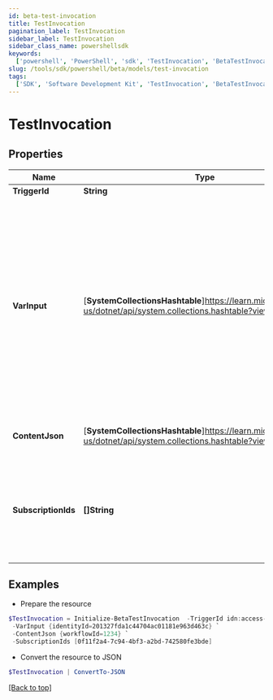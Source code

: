 ```yaml
---
id: beta-test-invocation
title: TestInvocation
pagination_label: TestInvocation
sidebar_label: TestInvocation
sidebar_class_name: powershellsdk
keywords:
  ['powershell', 'PowerShell', 'sdk', 'TestInvocation', 'BetaTestInvocation']
slug: /tools/sdk/powershell/beta/models/test-invocation
tags:
  ['SDK', 'Software Development Kit', 'TestInvocation', 'BetaTestInvocation']
---
```


# TestInvocation

## Properties

| Name | Type | Description | Notes |
| --- | --- | --- | --- |
| **TriggerId** | **String** | Trigger ID | [required] |
| **VarInput** | [**SystemCollectionsHashtable**]https://learn.microsoft.com/en-us/dotnet/api/system.collections.hashtable?view=net-9.0 | Mock input to use for test invocation. This must adhere to the input schema defined in the trigger being invoked. If this property is omitted, then the default trigger sample payload will be sent. | [optional] |
| **ContentJson** | [**SystemCollectionsHashtable**]https://learn.microsoft.com/en-us/dotnet/api/system.collections.hashtable?view=net-9.0 | JSON map of invocation metadata. | [required] |
| **SubscriptionIds** | **[]String** | Only send the test event to the subscription IDs listed. If omitted, the test event will be sent to all subscribers. | [optional] |

## Examples

- Prepare the resource

```powershell
$TestInvocation = Initialize-BetaTestInvocation  -TriggerId idn:access-request-post-approval `
 -VarInput {identityId=201327fda1c44704ac01181e963d463c} `
 -ContentJson {workflowId=1234} `
 -SubscriptionIds [0f11f2a4-7c94-4bf3-a2bd-742580fe3bde]
```

- Convert the resource to JSON

```powershell
$TestInvocation | ConvertTo-JSON
```

[[Back to top]](#)
